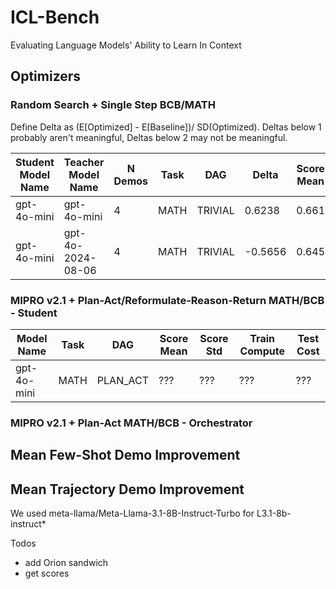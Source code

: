 # ICL-Bench

Evaluating Language Models' Ability to Learn In Context

## Optimizers

### Random Search + Single Step BCB/MATH
Define Delta as (E[Optimized] - E[Baseline])/ SD(Optimized). Deltas below 1 probably aren't meaningful, Deltas below 2 may not be meaningful.

| Student Model Name | Teacher Model Name | N Demos | Task | DAG | Delta | Score Mean | Score Std | Baseline Score | Train Compute | Test Cost |
|---------------------|---------------------|---------|------|-----|-------|------------|-----------|----------------|---------------|-----------|
| gpt-4o-mini         | gpt-4o-mini         | 4       | MATH | TRIVIAL | 0.6238 | 0.661      | 0.009     | 0.655          | ???           | ????      |
| gpt-4o-mini         | gpt-4o-2024-08-06   | 4       | MATH | TRIVIAL | -0.5656 | 0.645     | 0.017     | 0.655          | ???           | ????      |

### MIPRO v2.1 + Plan-Act/Reformulate-Reason-Return MATH/BCB - Student

| Model Name | Task | DAG      | Score Mean | Score Std | Train Compute | Test Cost |
|------------|------|----------|------------|-----------|---------------|-----------|
| gpt-4o-mini| MATH | PLAN_ACT | ???        | ???       | ???           | ???       |

### MIPRO v2.1 + Plan-Act MATH/BCB - Orchestrator

## Mean Few-Shot Demo Improvement

## Mean Trajectory Demo Improvement


We used meta-llama/Meta-Llama-3.1-8B-Instruct-Turbo for L3.1-8b-instruct*

Todos 
- add Orion sandwich
- get scores